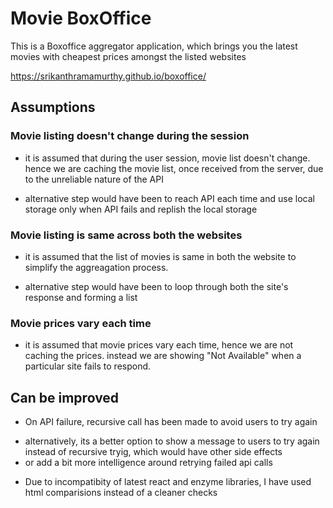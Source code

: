 # Movie BoxOffice

This is a Boxoffice aggregator application, which brings you the latest movies with cheapest prices amongst the listed websites

https://srikanthramamurthy.github.io/boxoffice/

## Assumptions

### Movie listing doesn't change during the session

* it is assumed that during the user session, movie list doesn't change. hence we are caching the movie list, once received from the server, due to the unreliable nature of the API
- alternative step would have been to reach API each time and use local storage only when API fails and replish the local storage

### Movie listing is same across both the websites

* it is assumed that the list of movies is same in both the website to simplify the aggreagation process. 
- alternative step would have been to loop through both the site's response and forming a list

### Movie prices vary each time

* it is assumed that movie prices vary each time, hence we are not caching the prices. instead we are showing "Not Available" when a particular site fails to respond.

## Can be improved

* On API failure, recursive call has been made to avoid users to try again
- alternatively, its a better option to show a message to users to try again instead of recursive tryig, which would have other side effects
- or add a bit more intelligence around retrying failed api calls

* Due to incompatibity of latest react and enzyme libraries, I have used html comparisions instead of a cleaner checks
